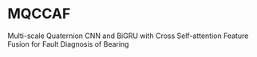 # MQCCAF
Multi-scale Quaternion CNN and BiGRU with Cross Self-attention Feature Fusion for Fault Diagnosis of Bearing
